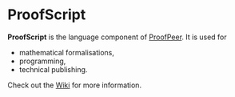 ProofScript
=====================

**ProofScript** is the language component of [ProofPeer](http://proofpeer.net).
It is used for
* mathematical formalisations,
* programming,
* technical publishing.

Check out the [Wiki](https://github.com/phlegmaticprogrammer/proofpeer-proofscript/wiki) for more information.
